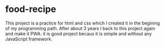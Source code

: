 # food-recipe
This project is a practice for html and css which I created it in the begining of my programming path. After about 3 years I back to this project again and make it PWA. it is good project becaus it is simple and without any JavaScript framework.
